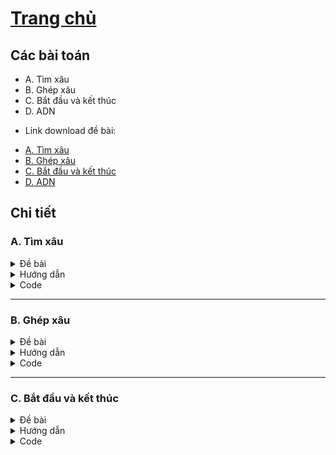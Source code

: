 # [Trang chủ](https://ppap-1264589.github.io/interesting-solution)

## Các bài toán
- A. Tìm xâu
- B. Ghép xâu
- C. Bắt đầu và kết thúc
- D. ADN
* Link download đề bài:
- [A. Tìm xâu](https://github.com/ppap-1264589/Hashing/files/6961866/A-Hash.pdf)
- [B. Ghép xâu](https://github.com/ppap-1264589/Hashing/files/7251329/B-Hash.pdf)
- [C. Bắt đầu và kết thúc](https://github.com/ppap-1264589/Hashing/files/7251526/C-Hash.pdf)
- [D. ADN](https://github.com/ppap-1264589/Hashing/files/7251529/D-Hash.pdf)


## Chi tiết

### A. Tìm xâu

<details>
    <summary>Đề bài</summary>

Cho 2 xâu A, B độ dài không vượt quá 10^6. Đưa ra những vị trí xuất hiện xâu A trong xâu B.

**Input**

Dòng đầu chứa xâu A

Dòng hai chứa xâu B

**Output**

Dòng đầu chứa số k là số vị trí xuất hiện xâu A trong xâu B.

Dòng 2 chứa k số nguyên tăng dần xác định k vị trí xuất hiện A trong B

**Example**

*Input*
```C++
viet
vietnamnamvietviet
```

*Output*
```c++
3
1 11 15
```
</details>

<details>
    <summary>Hướng dẫn</summary>

    Hoàn toàn có thể làm trâu bài toàn này với độ phức tạp O(n*m) cùng hàm find() trong thư viện cstring
    Tuy nhiên với thuật toán Hash String thì chỉ cần khởi tạo mã Hash trong O(m+n) và kiểm tra trong O(1)
</details>

<details>
    <summary>Code</summary>
    
```c++
#include <bits/stdc++.h>
#define Task ""
#define up(i,a,b)               for (int i = (a); i <= (b); i++)
#define base                    4
using namespace std;

const int maxn = 10000001;
const long long MM = 1ll*MOD*MOD;

long long H[maxn];
long long B[maxn];
string a,b;
int n,m;

long long gethash(int u, int v){
    return (B[v] - B[u-1]*H[n] + MM) % MOD;
}

signed main (){
    ios_base::sync_with_stdio(false);
    cin.tie(0);
    cout.tie(0);

    cin >> b >> a;
    n = a.size();
    m = b.size();
    a = '@' + a;
    b = '@' + b;

    long long hashA = 0;
    for (int i = 1; i <= n; i++){
        hashA = (hashA*base + a[i]) % MOD;
    } // Hash code of string a

    H[0] = 1;
    for (int i = 1; i <= m; i++){
        B[i] = (B[i-1]*base + b[i]) % MOD;
        // Hash code of substrings from 1 to i in b
        H[i] = (H[i-1]*base) % MOD;
        // Decryptor
    }

    for (int v = n; v <= m; v++){
        int u = v - n + 1;
        if (gethash(u, v) == hashA){
            cout << u << " ";
        }
    }
    return 0;
}
```
</details>

    
---------------
    
### B. Ghép xâu
    
<details>
<summary>Đề bài</summary>

Cho một xâu gồm n ký tự

Cho một tập hợp gồm m xâu 

Hãy chỉ ra trình tự lắp ghép các mẩu giấy để được xâu ban đầu.

Biết rằng luôn tồn tại cách ghép m xâu từ tập hợp đã cho thành xâu n ký tự ban đầu

**Input**

Dòng đầu tiên chứa 2 số nguyên n và m(1 ≤ m ≤ n ≤ 10^6) 

Dòng thứ 2 chứa xâu ban đầu gồm các ký tự thường, độ dài không quá 10^6. 

Mỗi dòng trong m dòng tiếp theo chứa xâu độ dài k = n / m.

**Output**

Đưa ra một dòng m số nguyên xác định trình tự lắp ghép các mẩu giấy. Nếu tồn tại nhiều cách lắp
ghép thì đưa ra cách có thứ tự từ điển lớn nhất.

**Example**

*Input*
```c++
9 3
toivoitoi
voi
toi
toi
```

*Output*
```c++
3 1 2
```
</details>

<details>
<summary>Hướng dẫn</summary>
    
    Thực hiện việc lấy mã Hash của các đoạn k ký tự liên tiếp trong xâu ban đầu vào tập A,
    và của tất cả các xâu trong tập hợp cho trước vào tập B
    
    Ta lưu lại hai tham số cho mỗi tập
    1. Mã Hash
    2. Thứ tự xâu
    
    Sort lại hai tập theo giá trị của mã Hash. 
    Đối với những mã Hash bằng nhau trong tập B, ta xếp mã Hash nào có 'thứ tự xâu' lớn hơn lên trước.
    Việc này đảm bảo cho các xâu giống nhau, thì xâu có 'thứ tự' lớn hơn luôn được đẩy lên trước
    
    Ghi kết quả : 
    result[thứ tự của xâu A[i]] = thứ tự xâu của B[i]
    for (i từ 1 -> m) cout << result[i] << " ";
</details>

<details>
<summary>Code</summary>
    
```c++
#include <bits/stdc++.h>
#pragma GCC optimize("Ofast")
#pragma GCC optimize ("unroll-loops")
#pragma GCC target("sse,sse2,sse3,ssse3,sse4,popcnt,abm,mmx,avx,tune=native")

#define up(i,a,b)               for (int i = (a); i <= (b); i++)
#define down(i,a,b)             for (int i = (a); i >= (b); i--)
#define MOD                     1000000007
#define base                    3956221
#define pii                     pair<int, int>
#define f                       first
#define s                       second
using namespace std;

const int maxn = 1000001;
const long long MM = 1ll*MOD*MOD;
int n,m;
string s;
pii S[maxn];
pii R[maxn];
int res[100008];

long long gethash(string t){
    long long vhash = 0;
    int nn = t.size();
    t = '@' + t;
    for (int i = 1; i <= nn; i++){
        vhash = (vhash*base + t[i]) % MOD;
    }
    return vhash;
}

//bool cmp1(pii x, pii y){
//    if (x.f == y.f) return (x.s < y.s);
//    return (x.f < y.f);
//}

bool cmp2(pii x, pii y){
    if (x.f == y.f) return (x.s > y.s);
    return (x.f < y.f);
}

signed main (){
    ios_base::sync_with_stdio(false);
    cin.tie(0);
    cout.tie(0);

    cin >> n >> m;
    cin >> s;
    s = '@' + s;
    int u = n/m;
    string a;
    int dem = 1;
    for (int i = 1; i <= n; i += u){
        a = s.substr(i, u);
        S[dem] = make_pair(gethash(a), dem);
        dem++;
    }

    dem = 0;
    for (int i = 1; i <= m; i++){
        string x;
        cin >> x;
        R[i] = make_pair(gethash(x), i);
    }

    sort(S+1, S+m+1);
    sort(R+1, R+m+1, cmp2);

    up(i, 1, m) res[S[i].s] = R[i].s;
    up(i, 1, m) cout << res[i] << " ";
}
```
</details>

-----------------------------------------

### C. Bắt đầu và kết thúc
    
<details>
<summary>Đề bài</summary>

Cho một dãy số nguyên gồm n phần tử, đã bị xáo trộn vị trí theo một quy tắc như sau:
    
• Đảo ngược vị trí của dãy k số bắt đầu từ số thứ nhất tính từ trái,
    
• Đảo ngược vị trí của dãy k số bắt đầu từ số thứ hai tính từ trái,
    
• . . . . . .
    
• Đảo ngược vị trí của dãy k số kết thúc bởi số cuối cùng ở bên phải.
    
Ví dụ, với k = 3 và trình tự ban đầu các số là [1, 2, 3, 1, 2], sau khi sắp xếp lại theo kiểu trên
    
trình tự các số sẽ là [3, 1, 2, 2, 1].
    
Cho biết trình tự ban đầu và trình tự hiện tại của dãy số. Hãy xác định có bao nhiêu giá trị k khác nhau có thể đã
    
được áp dụng khi xáo dãy số trên và chỉ rõ các giá trị đó.
    
**Input**
    
• Dòng đầu tiên chứa số nguyên n(1 ≤ n ≤ 10^5),
    
• Dòng thứ 2 và dòng thứ 3: mỗi dòng chứa n số nguyên xác định trình tự ban đầu và trình tự hiện
    
tại của dãy số, mỗi số có giá trị trong phạm vi [1..10^5].
    
**Output**
    
• Dòng đầu tiên chứa số nguyên m – số giá trị k khác nhau có thể được sử dụng
    
• Dòng tiếp theo chứa m số nguyên dương – các giá trị có thể của k theo thứ tự tăng dần
    
**Example**
    
*input*
```c++
5
1 2 3 1 2
3 1 2 2 1
```
    
*output*
```c++
1
3
```
</details>
    
<details>
<summary>Hướng dẫn</summary>
    
    LƯU Ý: Nháp một chút ra giấy sẽ dễ hiểu hơn
    
    Ta để ý là việc xáo các xâu như vậy thì tổng số lần xoay sẽ luôn là n - k + 1
    Sẽ có hai trường hợp xảy ra
    - TH1: (n - k + 1) % 2 == 0
        Khi đó bản chất của xâu sẽ là (n-k+1) ký tự ở cuối hợp lại với (k-1) kí tự đầu tiên của xâu
    - TH2: (n - k + 1) % 2 == 1
        Khi đó bản chất của xâu sẽ là (n-k+1) ký tự ở cuối hợp lại với (k-1) kí tự đầu tiên (theo thứ tự ngược lại) của xâu
    
    Bài tập đòi hỏi kĩ thuật lấy mã Hash ngược của xâu
    
    Đáp án: Với mỗi k từ 1->n xét từng trường hợp tương ứng của (n - k + 1)
    Nếu mã Hash của xâu tìm được bằng mã Hash của xâu ban đầu, thì k là một đáp án khả thi
</details>
    
<details>
    <summary>Code</summary>
    
```c++
#include <bits/stdc++.h>
#pragma GCC optimize("Ofast")
#pragma GCC optimize ("unroll-loops")
#pragma GCC target("sse,sse2,sse3,ssse3,sse4,popcnt,abm,mmx,avx,tune=native")

#define ll                      long long
#define up(i,a,b)               for (int i = (a); i <= (b); i++)
#define down(i,a,b)             for (int i = (a); i >= (b); i--)
#define MOD                     1000000007
#define base                    311
using namespace std;

const int maxn = 1000001;
const long long MM = 1ll*MOD*MOD;
int n;
ll a[maxn];
ll b[maxn];
ll hashx[maxn];
ll hashn[maxn];
ll D[maxn]; // Decryptor
long long hashB;

void create(){
    up(i, 1, n){
        hashx[i] = (hashx[i-1]*base + a[i]) % MOD;
    }
    down(i, n, 1){
        hashn[i] = (hashn[i+1]*base + a[i]) % MOD;
    }
}

ll getx(int u, int v){
    return (hashx[v] - hashx[u-1]*D[v-u+1] + MM) % MOD;
}

ll getn(int u, int v){
    return (hashn[u] - hashn[v+1]*D[v-u+1] + MM) % MOD;
}

bool check(int k){
    long long sum = 0;
    if ((n - k + 1) % 2 == 0){
        sum = (hashx[k-1] + getx(k, n)*D[k-1]) % MOD;
    }
    else {
        sum = (getn(1, k-1) + getx(k, n)*D[k-1]) % MOD;
    }
    /// Decryptor is generated from 1 to n, so it
    /// only has effect on (1 -> n) hashed substring
    return (sum == hashB);
}

signed main (){
    ios_base::sync_with_stdio(false);
    cin.tie(0);
    cout.tie(0);

    cin >> n;
    up(i, 1, n) cin >> a[i];
    up(i, 1, n) cin >> b[i];
    D[0] = 1;
    up(i, 1, n) D[i] = (D[i-1]*base) % MOD;
    up(i, 1, n){
        hashB = (hashB*base + b[i]) % MOD;
    }
    create();

    vector<int> res;
    for (int i = 1; i <= n; i++){
        if (check(i)) res.push_back(i);
    }

    cout << res.size() << "\n";
    for (auto x : res){
        cout << x << " ";
    }
    return 0;
}
```
</details>

    

